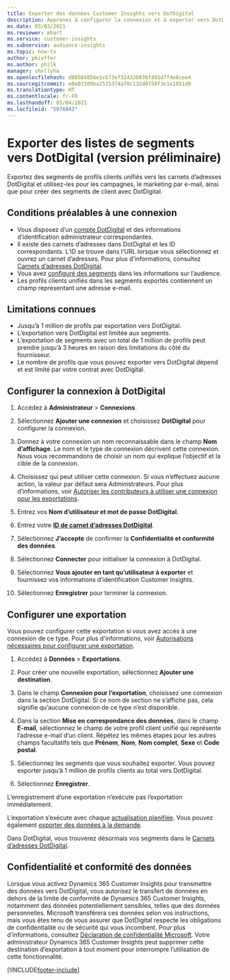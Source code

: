 ```yaml
---
title: Exporter des données Customer Insights vers DotDigital
description: Apprenez à configurer la connexion et à exporter vers DotDigital.
ms.date: 03/03/2021
ms.reviewer: mhart
ms.service: customer-insights
ms.subservice: audience-insights
ms.topic: how-to
author: pkieffer
ms.author: philk
manager: shellyha
ms.openlocfilehash: d08504856e1c673ef32433b83bf491d7f4e8cee4
ms.sourcegitcommit: e8e03309ba2515374a70c132d0758f3e1e1851d0
ms.translationtype: HT
ms.contentlocale: fr-FR
ms.lasthandoff: 05/04/2021
ms.locfileid: "5976843"
---
```

# <a name="export-segment-lists-to-dotdigital-preview"></a>Exporter des listes de segments vers DotDigital (version préliminaire)

Exportez des segments de profils clients unifiés vers les carnets d’adresses DotDigital et utilisez-les pour les campagnes, le marketing par e-mail, ainsi que pour créer des segments de client avec DotDigital. 

## <a name="prerequisites-for-a-connection"></a>Conditions préalables à une connexion

-   Vous disposez d’un [compte DotDigital](https://dotdigital.com/) et des informations d’identification administrateur correspondantes.
-   Il existe des carnets d’adresses dans DotDigital et les ID correspondants. L’ID se trouve dans l’URL lorsque vous sélectionnez et ouvrez un carnet d’adresses. Pour plus d’informations, consultez [Carnets d’adresses DotDigital](https://support.dotdigital.com/hc/articles/212211968-Creating-an-address-book).
-   Vous avez [configuré des segments](segments.md) dans les informations sur l’audience.
-   Les profils clients unifiés dans les segments exportés contiennent un champ représentant une adresse e-mail.

## <a name="known-limitations"></a>Limitations connues

- Jusqu’à 1 million de profils par exportation vers DotDigital.
- L’exportation vers DotDigital est limitée aux segments.
- L’exportation de segments avec un total de 1 million de profils peut prendre jusqu’à 3 heures en raison des limitations du côté du fournisseur. 
- Le nombre de profils que vous pouvez exporter vers DotDigital dépend et est limité par votre contrat avec DotDigital.

## <a name="set-up-connection-to-dotdigital"></a>Configurer la connexion à DotDigital

1. Accédez à **Administrateur** > **Connexions**.

1. Sélectionnez **Ajouter une connexion** et choisissez **DotDigital** pour configurer la connexion.

1. Donnez à votre connexion un nom reconnaissable dans le champ **Nom d’affichage**. Le nom et le type de connexion décrivent cette connexion. Nous vous recommandons de choisir un nom qui explique l’objectif et la cible de la connexion.

1. Choisissez qui peut utiliser cette connexion. Si vous n’effectuez aucune action, la valeur par défaut sera Administrateurs. Pour plus d’informations, voir [Autoriser les contributeurs à utiliser une connexion pour les exportations](connections.md#allow-contributors-to-use-a-connection-for-exports).

1. Entrez vos **Nom d’utilisateur et mot de passe DotDigital**.

1. Entrez votre **[ID de carnet d’adresses DotDigital](https://support.dotdigital.com/hc/articles/212211968-Creating-an-address-book)**.

1. Sélectionnez **J’accepte** de confirmer la **Confidentialité et conformité des données**.

1. Sélectionnez **Connecter** pour initialiser la connexion à DotDigital.

1. Sélectionnez **Vous ajouter en tant qu’utilisateur à exporter** et fournissez vos informations d’identification Customer Insights.

1. Sélectionnez **Enregistrer** pour terminer la connexion. 

## <a name="configure-an-export"></a>Configurer une exportation

Vous pouvez configurer cette exportation si vous avez accès à une connexion de ce type. Pour plus d’informations, voir [Autorisations nécessaires pour configurer une exportation](export-destinations.md#set-up-a-new-export).

1. Accédez à **Données** > **Exportations**.

1. Pour créer une nouvelle exportation, sélectionnez **Ajouter une destination**.

1. Dans le champ **Connexion pour l’exportation**, choisissez une connexion dans la section DotDigital. Si ce nom de section ne s’affiche pas, cela signifie qu’aucune connexion de ce type n’est disponible.


1. Dans la section **Mise en correspondance des données**, dans le champ **E-mail**, sélectionnez le champ de votre profil client unifié qui représente l’adresse e-mail d’un client. Répétez les mêmes étapes pour les autres champs facultatifs tels que **Prénom**, **Nom**, **Nom complet**, **Sexe** et **Code postal**.

1. Sélectionnez les segments que vous souhaitez exporter. Vous pouvez exporter jusqu’à 1 million de profils clients au total vers DotDigital.

1. Sélectionnez **Enregistrer**.

L’enregistrement d’une exportation n’exécute pas l’exportation immédiatement.

L’exportation s’exécute avec chaque [actualisation planifiée](system.md#schedule-tab). Vous pouvez également [exporter des données à la demande](export-destinations.md#run-exports-on-demand). 
 
Dans DotDigital, vous trouverez désormais vos segments dans le [Carnets d’adresses DotDigital](https://support.dotdigital.com/hc/articles/212211968-Creating-an-address-book).


## <a name="data-privacy-and-compliance"></a>Confidentialité et conformité des données

Lorsque vous activez Dynamics 365 Customer Insights pour transmettre des données vers DotDigital, vous autorisez le transfert de données en dehors de la limite de conformité de Dynamics 365 Customer Insights, notamment des données potentiellement sensibles, telles que des données personnelles. Microsoft transférera ces données selon vos instructions, mais vous êtes tenu de vous assurer que DotDigital respecte les obligations de confidentialité ou de sécurité qui vous incombent. Pour plus d’informations, consultez [Déclaration de confidentialité Microsoft](https://go.microsoft.com/fwlink/?linkid=396732).
Votre administrateur Dynamics 365 Customer Insights peut supprimer cette destination d’exportation à tout moment pour interrompre l’utilisation de cette fonctionnalité.


[!INCLUDE[footer-include](../includes/footer-banner.md)]
